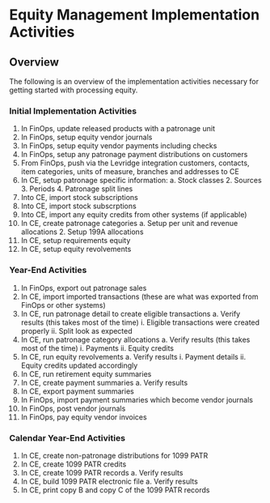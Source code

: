 ﻿# Equity Management Implementation Activities


## Overview
The following is an overview of the implementation activities necessary for getting started with processing equity.  
   
### Initial Implementation Activities
1. In FinOps, update released products with a patronage unit
2. In FinOps, setup equity vendor journals
3. In FinOps, setup equity vendor payments including checks
4. In FinOps, setup any patronage payment distributions on customers
5. From FinOps, push via the Levridge integration customers, contacts, item categories, units of measure, branches and addresses to CE
6. In CE, setup patronage specific information:
    a. Stock classes
    2. Sources
    3. Periods
    4. Patronage split lines
7. Into CE, import stock subscriptions
8. Into CE, import stock subscrptions
9. Into CE, import any equity credits from other systems (if applicable)
10. In CE, create patronage categories
    a. Setup per unit and revenue allocations
    2. Setup 199A allocations
11. In CE, setup requirements equity
12. In CE, setup equity revolvements


### Year-End Activities

1.	In FinOps, export out patronage sales
2.	In CE, import imported transactions (these are what was exported from FinOps or other systems)
3.	In CE, run patronage detail to create eligible transactions
    a.	Verify results (this takes most of the time)
    i.	Eligible transactions were created properly
    ii.	Split look as expected
4.	In CE, run patronage category allocations
    a.	Verify results (this takes most of the time)
    i.	Payments
    ii.	Equity credits
5.	In CE, run equity revolvements
    a.	Verify results
    i.	Payment details
    ii.	Equity credits updated accordingly
6.	In CE, run retirement equity summaries
7.	In CE, create payment summaries
    a.	Verify results
8.	In CE, export payment summaries
9.	In FinOps, import payment summaries which become vendor journals
10.	In FinOps, post vendor journals
11.	In FinOps, pay equity vendor invoices

### Calendar Year-End Activities
1.	In CE, create non-patronage distributions for 1099 PATR
2.	In CE, create 1099 PATR credits
3.	In CE, create 1099 PATR records
    a.	Verify results
4.	In CE, build 1099 PATR electronic file
    a.	Verify results
5.	In CE, print copy B and copy C of the 1099 PATR records
